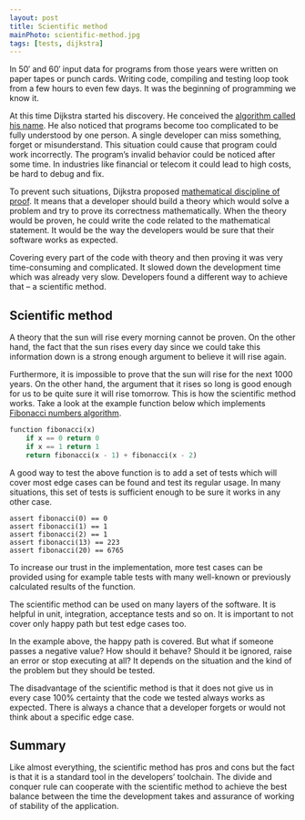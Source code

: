 ```yaml
---
layout: post
title: Scientific method
mainPhoto: scientific-method.jpg
tags: [tests, dijkstra]
---
```


In 50′ and 60′ input data for programs from those years were written on paper tapes or punch cards. Writing code, compiling and testing loop took from a few hours to even few days. It was the beginning of programming we know it.

At this time Dijkstra started his discovery. He conceived the [algorithm called his name](https://en.wikipedia.org/wiki/Dijkstra%27s_algorithm). He also noticed that programs become too complicated to be fully understood by one person. A single developer can miss something, forget or misunderstand. This situation could cause that program could work incorrectly. The program’s invalid behavior could be noticed after some time. In industries like financial or telecom it could lead to high costs, be hard to debug and fix.

To prevent such situations, Dijkstra proposed [mathematical discipline of proof](https://www.cs.utexas.edu/users/EWD/transcriptions/EWD03xx/EWD361.html). It means that a developer should build a theory which would solve a problem and try to prove its correctness mathematically. When the theory would be proven, he could write the code related to the mathematical statement. It would be the way the developers would be sure that their software works as expected.

Covering every part of the code with theory and then proving it was very time-consuming and complicated. It slowed down the development time which was already very slow. Developers found a different way to achieve that – a scientific method.

## Scientific method

A theory that the sun will rise every morning cannot be proven. On the other hand, the fact that the sun rises every day since we could take this information down is a strong enough argument to believe it will rise again.

Furthermore, it is impossible to prove that the sun will rise for the next 1000 years. On the other hand, the argument that it rises so long is good enough for us to be quite sure it will rise tomorrow. This is how the scientific method works.
Take a look at the example function below which implements [Fibonacci numbers algorithm](https://en.wikipedia.org/wiki/Fibonacci_number).

```python
function fibonacci(x)
    if x == 0 return 0
    if x == 1 return 1
    return fibonacci(x - 1) + fibonacci(x - 2)
```

A good way to test the above function is to add a set of tests which will cover most edge cases can be found and test its regular usage. In many situations, this set of tests is sufficient enough to be sure it works in any other case.

```
assert fibonacci(0) == 0
assert fibonacci(1) == 1
assert fibonacci(2) == 1
assert fibonacci(13) == 223
assert fibonacci(20) == 6765
```

To increase our trust in the implementation, more test cases can be provided using for example table tests with many well-known or previously calculated results of the function.

The scientific method can be used on many layers of the software. It is helpful in unit, integration, acceptance tests and so on. It is important to not cover only happy path but test edge cases too.

In the example above, the happy path is covered. But what if someone passes a negative value? How should it behave? Should it be ignored, raise an error or stop executing at all? It depends on the situation and the kind of the problem but they should be tested.

The disadvantage of the scientific method is that it does not give us in every case 100% certainty that the code we tested always works as expected. There is always a chance that a developer forgets or would not think about a specific edge case.

## Summary

Like almost everything, the scientific method has pros and cons but the fact is that it is a standard tool in the developers’ toolchain. The divide and conquer rule can cooperate with the scientific method to achieve the best balance between the time the development takes and assurance of working of stability of the application.